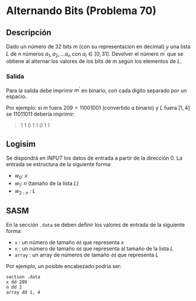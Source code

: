 # Alternando Bits (Problema 70)

## Descripción

Dado un número de 32 bits $m$ (con su representacion en decimal) y una lista $L$ de  $n$ números $a_1,a_2,...a_n$ con $a_i \in [0,31]$. Devolver el número  $m^{'}$ que se obtiene al alternar los valores de los bits de $m$ según los elementos de $L$.

### Salida

Para la salida debe imprimir $m^{'}$ en binario, con cada digito separado por un espacio.

Por ejemplo: si $m$ fuera $209 = 11001001$ (convertido a binario) y $L$ fuera $[1,4]$ se  $11011011$ debería imprimir:

> 1 1 0 1 1 0 1 1

## Logisim

Se dispondrá en *INPUT* los datos de entrada a partir de la dirección $0$. La entrada se estructura de la siguiente forma:

- $w_0$: $x$
- $w_1$: $n$ (tamaño de la lista $L$)
- $w_{2:n}$ : $L$

## SASM

En la sección `.data` se deben definir los valores de entrada de la siguiente forma:

- `x` : un número de tamaño `dd` que representa $x$
- `n` : un número de tamaño `dd` que representa al tamaño de la lista $L$
- `array` : un array de números de tamaño `dd` que representa $L$

Por ejemplo, un posible encabezado podría ser:

```
section .data
x dd 209
n dd 2
array dd 1, 4
```